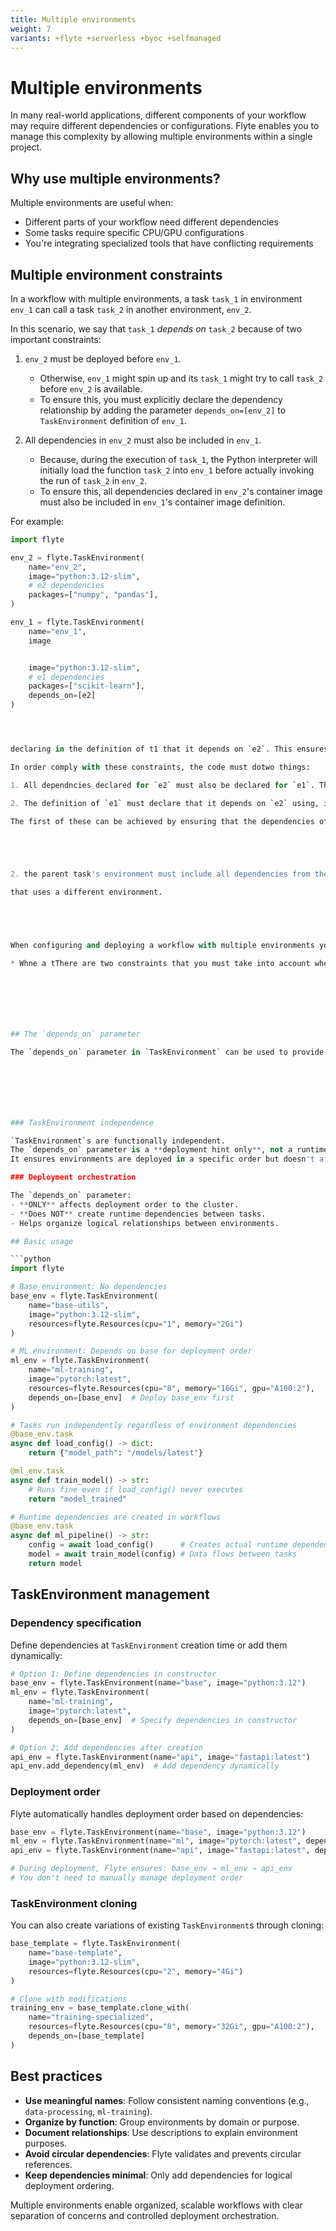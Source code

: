 ```yaml
---
title: Multiple environments
weight: 7
variants: +flyte +serverless +byoc +selfmanaged
---
```


# Multiple environments

In many real-world applications, different components of your workflow may require different dependencies or configurations. Flyte enables you to manage this complexity by allowing multiple environments within a single project.

## Why use multiple environments?

Multiple environments are useful when:
- Different parts of your workflow need different dependencies
- Some tasks require specific CPU/GPU configurations
- You're integrating specialized tools that have conflicting requirements

## Multiple environment constraints

In a workflow with multiple environments, a task `task_1` in environment `env_1` can call a task `task_2` in another environment, `env_2`.

In this scenario, we say that `task_1` _depends on_ `task_2` because of two important constraints:

1. `env_2` must be deployed before `env_1`.
   * Otherwise, `env_1` might spin up and its `task_1` might try to call `task_2` before `env_2` is available.
   * To ensure this, you must explicitly declare the dependency relationship by adding the parameter `depends_on=[env_2]` to `TaskEnvironment` definition of `env_1`.

2. All dependencies in `env_2` must also be included in `env_1`.
   * Because, during the execution of `task_1`, the Python interpreter will initially load the function `task_2` into `env_1` before actually invoking the run of `task_2` in `env_2`.
   * To ensure this, all dependencies declared in `env_2`'s container image must also be included in `env_1`'s container image definition.

For example:

```python
import flyte

env_2 = flyte.TaskEnvironment(
    name="env_2",
    image="python:3.12-slim",
    # e2 dependencies
    packages=["numpy", "pandas"],
)

env_1 = flyte.TaskEnvironment(
    name="env_1",
    image


    image="python:3.12-slim",
    # e1 dependencies
    packages=["scikit-learn"],
    depends_on=[e2]
)




declaring in the definition of t1 that it depends on `e2`. This ensures that the system knows to deploy `e2` before `e1`.

In order comply with these constraints, the code must dotwo things:

1. All dependncies declared for `e2` must also be declared for `e1`. This is achieved by ensuring that the dependencies declared `e2`'s container image are also included in `e1`'s container image.

2. The definition of `e1` must declare that it depends on `e2` using, in order to ensure that the system knows to deploy `e2` before `e1`.

The first of these can be achieved by ensuring that the dependencies of `e2` are also included in `e1`.





2. the parent task's environment must include all dependencies from the child task's environment. This is because the parent task loads the child task during execution.

that uses a different environment.





When configuring and deploying a workflow with multiple environments you must take into account two constraints:

* Whne a tThere are two constraints that you must take into account when con environments







## The `depends_on` parameter

The `depends_on` parameter in `TaskEnvironment` can be used to provide deployment-time dependencies by establishing a relationship between one `TaskEnvironment` and another.







### TaskEnvironment independence

`TaskEnvironment`s are functionally independent.
The `depends_on` parameter is a **deployment hint only**, not a runtime dependency.
It ensures environments are deployed in a specific order but doesn't affect task execution.

### Deployment orchestration

The `depends_on` parameter:
- **ONLY** affects deployment order to the cluster.
- **Does NOT** create runtime dependencies between tasks.
- Helps organize logical relationships between environments.

## Basic usage

```python
import flyte

# Base environment: No dependencies
base_env = flyte.TaskEnvironment(
    name="base-utils",
    image="python:3.12-slim",
    resources=flyte.Resources(cpu="1", memory="2Gi")
)

# ML environment: Depends on base for deployment order
ml_env = flyte.TaskEnvironment(
    name="ml-training",
    image="pytorch:latest",
    resources=flyte.Resources(cpu="8", memory="16Gi", gpu="A100:2"),
    depends_on=[base_env]  # Deploy base_env first
)

# Tasks run independently regardless of environment dependencies
@base_env.task
async def load_config() -> dict:
    return {"model_path": "/models/latest"}

@ml_env.task
async def train_model() -> str:
    # Runs fine even if load_config() never executes
    return "model_trained"

# Runtime dependencies are created in workflows
@base_env.task
async def ml_pipeline() -> str:
    config = await load_config()      # Creates actual runtime dependency
    model = await train_model(config) # Data flows between tasks
    return model
```

## TaskEnvironment management

### Dependency specification

Define dependencies at `TaskEnvironment` creation time or add them dynamically:

```python
# Option 1: Define dependencies in constructor
base_env = flyte.TaskEnvironment(name="base", image="python:3.12")
ml_env = flyte.TaskEnvironment(
    name="ml-training",
    image="pytorch:latest",
    depends_on=[base_env]  # Specify dependencies in constructor
)

# Option 2: Add dependencies after creation
api_env = flyte.TaskEnvironment(name="api", image="fastapi:latest")
api_env.add_dependency(ml_env)  # Add dependency dynamically
```

### Deployment order

Flyte automatically handles deployment order based on dependencies:

```python
base_env = flyte.TaskEnvironment(name="base", image="python:3.12")
ml_env = flyte.TaskEnvironment(name="ml", image="pytorch:latest", depends_on=[base_env])
api_env = flyte.TaskEnvironment(name="api", image="fastapi:latest", depends_on=[ml_env])

# During deployment, Flyte ensures: base_env → ml_env → api_env
# You don't need to manually manage deployment order
```

### TaskEnvironment cloning

You can also create variations of existing `TaskEnvironment`s through cloning:

```python
base_template = flyte.TaskEnvironment(
    name="base-template",
    image="python:3.12-slim",
    resources=flyte.Resources(cpu="2", memory="4Gi")
)

# Clone with modifications
training_env = base_template.clone_with(
    name="training-specialized",
    resources=flyte.Resources(cpu="8", memory="32Gi", gpu="A100:2"),
    depends_on=[base_template]
)
```

## Best practices

- **Use meaningful names**: Follow consistent naming conventions (e.g., `data-processing`, `ml-training`).
- **Organize by function**: Group environments by domain or purpose.
- **Document relationships**: Use descriptions to explain environment purposes.
- **Avoid circular dependencies**: Flyte validates and prevents circular references.
- **Keep dependencies minimal**: Only add dependencies for logical deployment ordering.

Multiple environments enable organized, scalable workflows with clear separation of concerns and controlled deployment orchestration.
